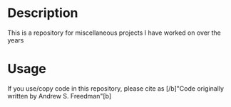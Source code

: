 # Description
This is a repository for miscellaneous projects I have worked on over the years

# Usage
If you use/copy code in this repository, please cite as [/b]"Code originally written by Andrew S. Freedman"[b]
